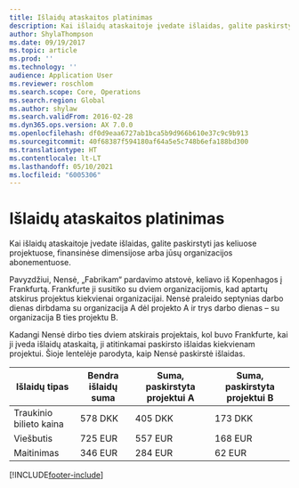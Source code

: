 ```yaml
---
title: Išlaidų ataskaitos platinimas
description: Kai išlaidų ataskaitoje įvedate išlaidas, galite paskirstyti jas keliuose projektuose, juridiniuose subjektuose arba jūsų organizacijos abonementuose.
author: ShylaThompson
ms.date: 09/19/2017
ms.topic: article
ms.prod: ''
ms.technology: ''
audience: Application User
ms.reviewer: roschlom
ms.search.scope: Core, Operations
ms.search.region: Global
ms.author: shylaw
ms.search.validFrom: 2016-02-28
ms.dyn365.ops.version: AX 7.0.0
ms.openlocfilehash: df0d9eaa6727ab1bca5b9d966b610e37c9c9b913
ms.sourcegitcommit: 40f68387f594180af64a5e5c748b6efa188bd300
ms.translationtype: HT
ms.contentlocale: lt-LT
ms.lasthandoff: 05/10/2021
ms.locfileid: "6005306"
---
```

# <a name="expense-report-distributions"></a>Išlaidų ataskaitos platinimas

Kai išlaidų ataskaitoje įvedate išlaidas, galite paskirstyti jas keliuose projektuose, finansinėse dimensijose arba jūsų organizacijos abonementuose.

Pavyzdžiui, Nensė, „Fabrikam“ pardavimo atstovė, keliavo iš Kopenhagos į Frankfurtą. Frankfurte ji susitiko su dviem organizacijomis, kad aptartų atskirus projektus kiekvienai organizacijai. Nensė praleido septynias darbo dienas dirbdama su organizacija A dėl projekto A ir trys darbo dienas – su organizacija B ties projektu B.

Kadangi Nensė dirbo ties dviem atskirais projektais, kol buvo Frankfurte, kai ji įveda išlaidų ataskaitą, ji atitinkamai paskirsto išlaidas kiekvienam projektui. Šioje lentelėje parodyta, kaip Nensė paskirstė išlaidas.


| Išlaidų tipas | Bendra išlaidų suma|Suma, paskirstyta projektui A| Suma, paskirstyta projektui B |
|--------------|---------------------|-------------------------------|---------------------------------|
|Traukinio bilieto kaina   |578 DKK              |405 DKK                        |173 DKK                          |
|Viešbutis         |725 EUR              |557 EUR                        |168 EUR                          |
|Maitinimas         |346 EUR              |284 EUR                        |62 EUR                           |



[!INCLUDE[footer-include](../includes/footer-banner.md)]
